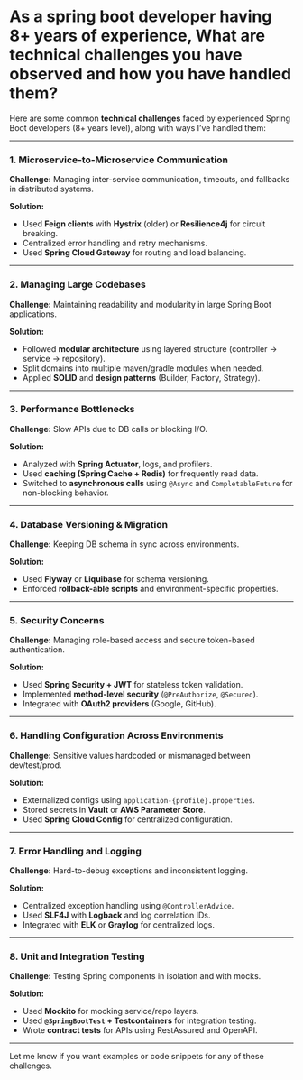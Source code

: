 # As a spring boot developer having 8+ years of experience, What are technical challenges you have observed and how you have handled them?

Here are some common **technical challenges** faced by experienced Spring Boot developers (8+ years level), along with ways I’ve handled them:

---

### 1. **Microservice-to-Microservice Communication**

**Challenge:**
Managing inter-service communication, timeouts, and fallbacks in distributed systems.

**Solution:**

* Used **Feign clients** with **Hystrix** (older) or **Resilience4j** for circuit breaking.
* Centralized error handling and retry mechanisms.
* Used **Spring Cloud Gateway** for routing and load balancing.

---

### 2. **Managing Large Codebases**

**Challenge:**
Maintaining readability and modularity in large Spring Boot applications.

**Solution:**

* Followed **modular architecture** using layered structure (controller → service → repository).
* Split domains into multiple maven/gradle modules when needed.
* Applied **SOLID** and **design patterns** (Builder, Factory, Strategy).

---

### 3. **Performance Bottlenecks**

**Challenge:**
Slow APIs due to DB calls or blocking I/O.

**Solution:**

* Analyzed with **Spring Actuator**, logs, and profilers.
* Used **caching (Spring Cache + Redis)** for frequently read data.
* Switched to **asynchronous calls** using `@Async` and `CompletableFuture` for non-blocking behavior.

---

### 4. **Database Versioning & Migration**

**Challenge:**
Keeping DB schema in sync across environments.

**Solution:**

* Used **Flyway** or **Liquibase** for schema versioning.
* Enforced **rollback-able scripts** and environment-specific properties.

---

### 5. **Security Concerns**

**Challenge:**
Managing role-based access and secure token-based authentication.

**Solution:**

* Used **Spring Security + JWT** for stateless token validation.
* Implemented **method-level security** (`@PreAuthorize`, `@Secured`).
* Integrated with **OAuth2 providers** (Google, GitHub).

---

### 6. **Handling Configuration Across Environments**

**Challenge:**
Sensitive values hardcoded or mismanaged between dev/test/prod.

**Solution:**

* Externalized configs using `application-{profile}.properties`.
* Stored secrets in **Vault** or **AWS Parameter Store**.
* Used **Spring Cloud Config** for centralized configuration.

---

### 7. **Error Handling and Logging**

**Challenge:**
Hard-to-debug exceptions and inconsistent logging.

**Solution:**

* Centralized exception handling using `@ControllerAdvice`.
* Used **SLF4J** with **Logback** and log correlation IDs.
* Integrated with **ELK** or **Graylog** for centralized logs.

---

### 8. **Unit and Integration Testing**

**Challenge:**
Testing Spring components in isolation and with mocks.

**Solution:**

* Used **Mockito** for mocking service/repo layers.
* Used **`@SpringBootTest` + Testcontainers** for integration testing.
* Wrote **contract tests** for APIs using RestAssured and OpenAPI.

---

Let me know if you want examples or code snippets for any of these challenges.
